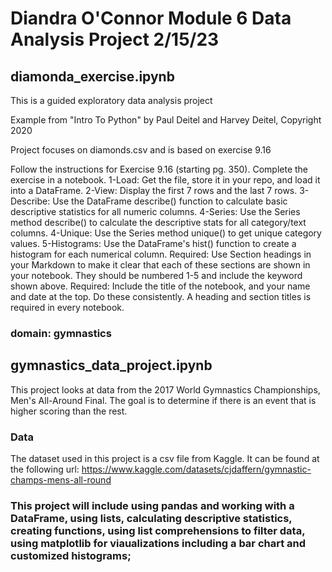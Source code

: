# Diandra O'Connor Module 6 Data Analysis Project 2/15/23





## diamonda_exercise.ipynb
This is a guided exploratory data analysis project 

Example from "Intro To Python" by Paul Deitel and Harvey Deitel, Copyright 2020

Project focuses on diamonds.csv and is based on exercise 9.16


Follow the instructions for Exercise 9.16 (starting pg. 350).
Complete the exercise in a notebook. 
1-Load: Get the file, store it in your repo, and load it into a DataFrame. 
2-View: Display the first 7 rows and the last 7 rows.
3-Describe: Use the DataFrame describe() function to calculate basic descriptive statistics for all numeric columns. 
4-Series: Use the Series method describe() to calculate the descriptive stats for all category/text columns.
4-Unique: Use the Series method unique() to get unique category values. 
5-Histograms: Use the DataFrame's hist() function to create a histogram for each numerical column.
Required: Use Section headings in your Markdown to make it clear that each of these sections are shown in your notebook. They should be numbered 1-5 and include the keyword shown above.
Required: Include the title of the notebook, and your name and date at the top.
Do these consistently. A heading and section titles is required in every notebook. 








### domain: gymnastics

## gymnastics_data_project.ipynb
This project looks at data from the 2017 World Gymnastics Championships, Men's All-Around Final.
The goal is to determine if there is an event that is higher scoring than the rest.

### Data
The dataset used in this project is a csv file from Kaggle. It can be found at the following url: 
https://www.kaggle.com/datasets/cjdaffern/gymnastic-champs-mens-all-round

### This project will include using pandas and working with a DataFrame, using lists, calculating descriptive statistics, creating functions, using list comprehensions to filter data, using matplotlib for viaualizations including a bar chart and customized histograms;
